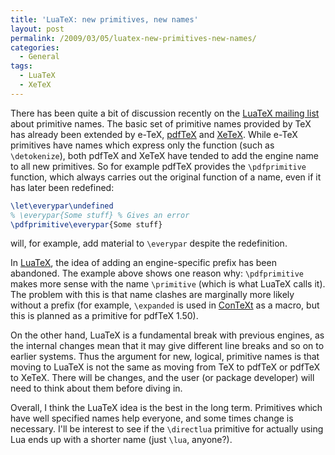 ```yaml
---
title: 'LuaTeX: new primitives, new names'
layout: post
permalink: /2009/03/05/luatex-new-primitives-new-names/
categories:
  - General
tags:
  - LuaTeX
  - XeTeX
---
```

There has been quite a bit of discussion recently on the [LuaTeX mailing list](https://tug.org/pipermail/luatex/) about primitive names.  The basic set of primitive names provided by TeX has already been extended by e-TeX, [pdfTeX](https://tug.org/applications/pdftex/) and [XeTeX](http://scripts.sil.org/cms/scripts/page.php?site_id=nrsi&amp;id=xetex). While e-TeX primitives have names which express only the function (such as `\detokenize`), both pdfTeX and XeTeX have tended to add the engine name to all new primitives. So for example pdfTeX provides the `\pdfprimitive` function, which always carries out the original function of a name, even if it has later been redefined:

```latex
\let\everypar\undefined
% \everypar{Some stuff} % Gives an error
\pdfprimitive\everypar{Some stuff}
```

will, for example, add material to `\everypar` despite the redefinition.

In [LuaTeX](http://www.luatex.org/), the idea of adding an engine-specific prefix has been abandoned. The example above shows one reason why: `\pdfprimitive` makes more sense with the name `\primitive` (which is what LuaTeX calls it). The problem with this is that name clashes are marginally more likely without a prefix (for example, `\expanded` is used in [ConTeXt](http://wiki.contextgarden.net/Main_Page) as a macro, but this is planned as a primitive for pdfTeX 1.50).

On the other hand, LuaTeX is a fundamental break with previous engines, as the internal changes mean that it may give different line breaks and so on to earlier systems. Thus the argument for new, logical, primitive names is that moving to LuaTeX is not the same as moving from TeX to pdfTeX or pdfTeX to XeTeX. There will be changes, and the user (or package developer) will need to think about them before diving in.

Overall, I think the LuaTeX idea is the best in the long term. Primitives which have well specified names help everyone, and some times change is necessary. I'll be interest to see if the `\directlua` primitive for actually using Lua ends up with a shorter name (just `\lua`, anyone?).
